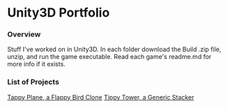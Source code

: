 # Unity3D Portfolio

### Overview

Stuff I've worked on in Unity3D. In each folder download the Build .zip file, unzip, and run the game executable. Read each game's readme.md for more info if it exists.

### List of Projects

[Tappy Plane, a Flappy Bird Clone](https://github.com/herrm1ct/UNITY3D_PORTFOLIO/tree/master/Flappy%20Bird%20Clone)
[Tippy Tower, a Generic Stacker](https://github.com/herrm1ct/UNITY3D_PORTFOLIO/tree/master/Tippy%20Tower)
